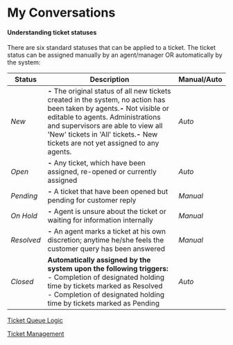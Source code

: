 # My Conversations

#### Understanding ticket statuses

There are six standard statuses that can be applied to a ticket. The ticket status can be assigned manually by an agent/manager OR automatically by the system:

| Status | Description | Manual/Auto |
| --- | --- | --- |
| *New* | **-** The original status of all new tickets created in the system, no action has been taken by agents.**-** Not visible or editable to agents. Administrations and supervisors are able to view all 'New' tickets in 'All' tickets.**-** New tickets are not yet assigned to any agents. | *Auto* |
| *Open* | **-** Any ticket, which have been assigned, re-opened or currently assigned | *Auto* |
| *Pending* | **-** A ticket that have been opened but pending for customer reply | *Manual* |
| *On Hold* | **-** Agent is unsure about the ticket or waiting for information internally | *Manual* |
| *Resolved* | **-** An agent marks a ticket at his own discretion; anytime he/she feels the customer query has been answered | *Manual* |
| *Closed* | **Automatically assigned by the system upon the following triggers:**<br>- Completion of designated holding time by tickets marked as Resolved<br>- Completion of designated holding time by tickets marked as Pending | *Auto* |

[Ticket Queue Logic](/connect/docs/ticket-queue-logic)  

[Ticket Management](/connect/docs/ticket-management)
